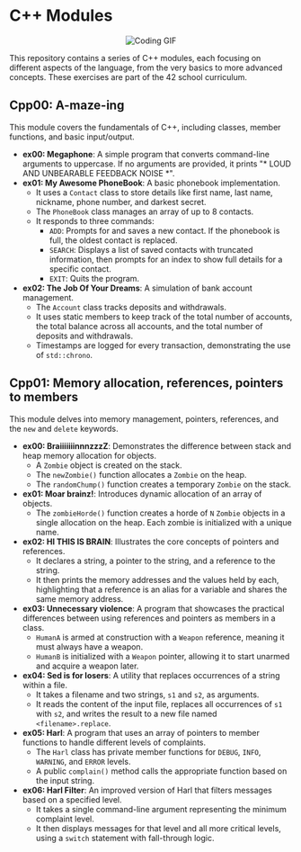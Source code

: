 # C++ Modules

<p align="center">
  <img src="https://media2.giphy.com/media/v1.Y2lkPTc5MGI3NjExd3N0Y2NkZWw5bjF5ZTZxeTJ4YTBiaGJtaHVmbGlmd2didnpyMWwzeCZlcD12MV9pbnRlcm5hbF9naWZfYnlfaWQmY3Q9Zw/qqDVCetD9mhYLyoies/giphy.gif" alt="Coding GIF"/>
</p>

This repository contains a series of C++ modules, each focusing on different aspects of the language, from the very basics to more advanced concepts. These exercises are part of the 42 school curriculum.

## Cpp00: A-maze-ing

This module covers the fundamentals of C++, including classes, member functions, and basic input/output.

*   **ex00: Megaphone**: A simple program that converts command-line arguments to uppercase. If no arguments are provided, it prints "* LOUD AND UNBEARABLE FEEDBACK NOISE *".
*   **ex01: My Awesome PhoneBook**: A basic phonebook implementation.
    *   It uses a `Contact` class to store details like first name, last name, nickname, phone number, and darkest secret.
    *   The `PhoneBook` class manages an array of up to 8 contacts.
    *   It responds to three commands:
        *   `ADD`: Prompts for and saves a new contact. If the phonebook is full, the oldest contact is replaced.
        *   `SEARCH`: Displays a list of saved contacts with truncated information, then prompts for an index to show full details for a specific contact.
        *   `EXIT`: Quits the program.
*   **ex02: The Job Of Your Dreams**: A simulation of bank account management.
    *   The `Account` class tracks deposits and withdrawals.
    *   It uses static members to keep track of the total number of accounts, the total balance across all accounts, and the total number of deposits and withdrawals.
    *   Timestamps are logged for every transaction, demonstrating the use of `std::chrono`.

## Cpp01: Memory allocation, references, pointers to members

This module delves into memory management, pointers, references, and the `new` and `delete` keywords.

*   **ex00: BraiiiiiiinnnzzzZ**: Demonstrates the difference between stack and heap memory allocation for objects.
    *   A `Zombie` object is created on the stack.
    *   The `newZombie()` function allocates a `Zombie` on the heap.
    *   The `randomChump()` function creates a temporary `Zombie` on the stack.
*   **ex01: Moar brainz!**: Introduces dynamic allocation of an array of objects.
    *   The `zombieHorde()` function creates a horde of `N` `Zombie` objects in a single allocation on the heap. Each zombie is initialized with a unique name.
*   **ex02: HI THIS IS BRAIN**: Illustrates the core concepts of pointers and references.
    *   It declares a string, a pointer to the string, and a reference to the string.
    *   It then prints the memory addresses and the values held by each, highlighting that a reference is an alias for a variable and shares the same memory address.
*   **ex03: Unnecessary violence**: A program that showcases the practical differences between using references and pointers as members in a class.
    *   `HumanA` is armed at construction with a `Weapon` reference, meaning it must always have a weapon.
    *   `HumanB` is initialized with a `Weapon` pointer, allowing it to start unarmed and acquire a weapon later.
*   **ex04: Sed is for losers**: A utility that replaces occurrences of a string within a file.
    *   It takes a filename and two strings, `s1` and `s2`, as arguments.
    *   It reads the content of the input file, replaces all occurrences of `s1` with `s2`, and writes the result to a new file named `<filename>.replace`.
*   **ex05: Harl**: A program that uses an array of pointers to member functions to handle different levels of complaints.
    *   The `Harl` class has private member functions for `DEBUG`, `INFO`, `WARNING`, and `ERROR` levels.
    *   A public `complain()` method calls the appropriate function based on the input string.
*   **ex06: Harl Filter**: An improved version of Harl that filters messages based on a specified level.
    *   It takes a single command-line argument representing the minimum complaint level.
    *   It then displays messages for that level and all more critical levels, using a `switch` statement with fall-through logic.

